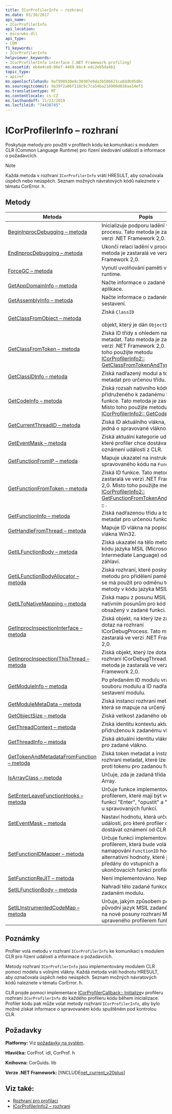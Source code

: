 ```yaml
---
title: ICorProfilerInfo – rozhraní
ms.date: 03/30/2017
api_name:
- ICorProfilerInfo
api_location:
- mscorwks.dll
api_type:
- COM
f1_keywords:
- ICorProfilerInfo
helpviewer_keywords:
- ICorProfilerInfo interface [.NET Framework profiling]
ms.assetid: eb4e4ce0-06e7-4469-bbc4-edc2eb5da4b1
topic_type:
- apiref
ms.openlocfilehash: 0af990930e8c30307e9da3b586621ca8ddb95d0c
ms.sourcegitcommit: 9a39f2a06f110c9c7ca54ba216900d038aa14ef3
ms.translationtype: MT
ms.contentlocale: cs-CZ
ms.lasthandoff: 11/23/2019
ms.locfileid: "74438745"
---
```

# <a name="icorprofilerinfo-interface"></a>ICorProfilerInfo – rozhraní
Poskytuje metody pro použití v profilech kódu ke komunikaci s modulem CLR (Common Language Runtime) pro řízení sledování událostí a informace o požadavcích.  
  
> [!NOTE]
> Každá metoda v rozhraní `ICorProfilerInfo` vrátí HRESULT, aby označovala úspěch nebo neúspěch. Seznam možných návratových kódů naleznete v tématu CorError. h.  
  
## <a name="methods"></a>Metody  
  
|Metoda|Popis|  
|------------|-----------------|  
|[BeginInprocDebugging – metoda](../../../../docs/framework/unmanaged-api/profiling/icorprofilerinfo-begininprocdebugging-method.md)|Inicializuje podporu ladění v procesu. Tato metoda je zastaralá ve verzi .NET Framework 2,0.|  
|[EndInprocDebugging – metoda](../../../../docs/framework/unmanaged-api/profiling/icorprofilerinfo-endinprocdebugging-method.md)|Ukončí relaci ladění v procesu. Tato metoda je zastaralá ve verzi .NET Framework 2,0.|  
|[ForceGC – metoda](../../../../docs/framework/unmanaged-api/profiling/icorprofilerinfo-forcegc-method.md)|Vynutí uvolňování paměti v modulu runtime.|  
|[GetAppDomainInfo – metoda](../../../../docs/framework/unmanaged-api/profiling/icorprofilerinfo-getappdomaininfo-method.md)|Načte informace o zadané doméně aplikace.|  
|[GetAssemblyInfo – metoda](../../../../docs/framework/unmanaged-api/profiling/icorprofilerinfo-getassemblyinfo-method.md)|Načte informace o zadaném sestavení.|  
|[GetClassFromObject – metoda](../../../../docs/framework/unmanaged-api/profiling/icorprofilerinfo-getclassfromobject-method.md)|Získá `ClassID`<br /><br /> objekt, který je dán `ObjectID`.|  
|[GetClassFromToken – metoda](../../../../docs/framework/unmanaged-api/profiling/icorprofilerinfo-getclassfromtoken-method.md)|Získá ID třídy s ohledem na token metadat. Tato metoda je zastaralá ve verzi .NET Framework 2,0. Místo toho použijte metodu [ICorProfilerInfo2:: GetClassFromTokenAndTypeArgs –](../../../../docs/framework/unmanaged-api/profiling/icorprofilerinfo2-getclassfromtokenandtypeargs-method.md) .|  
|[GetClassIDInfo – metoda](../../../../docs/framework/unmanaged-api/profiling/icorprofilerinfo-getclassidinfo-method.md)|Získá nadřazený modul a token metadat pro určenou třídu.|  
|[GetCodeInfo – metoda](../../../../docs/framework/unmanaged-api/profiling/icorprofilerinfo-getcodeinfo-method.md)|Získá rozsah nativního kódu přidruženého k zadanému ID funkce. Tato metoda je zastaralá. Místo toho použijte metodu [ICorProfilerInfo2:: GetCodeInfo2 –](../../../../docs/framework/unmanaged-api/profiling/icorprofilerinfo2-getcodeinfo2-method.md) .|  
|[GetCurrentThreadID – metoda](../../../../docs/framework/unmanaged-api/profiling/icorprofilerinfo-getcurrentthreadid-method.md)|Získá ID aktuálního vlákna, pokud se jedná o spravované vlákno.|  
|[GetEventMask – metoda](../../../../docs/framework/unmanaged-api/profiling/icorprofilerinfo-geteventmask-method.md)|Získá aktuální kategorie událostí, pro které profiler chce dostávat oznámení události z CLR.|  
|[GetFunctionFromIP – metoda](../../../../docs/framework/unmanaged-api/profiling/icorprofilerinfo-getfunctionfromip-method.md)|Mapuje ukazatel na instrukci spravovaného kódu na `FunctionID`.|  
|[GetFunctionFromToken – metoda](../../../../docs/framework/unmanaged-api/profiling/icorprofilerinfo-getfunctionfromtoken-method.md)|Získá ID funkce. Tato metoda je zastaralá ve verzi .NET Framework 2,0. Místo toho použijte metodu [ICorProfilerInfo2:: GetFunctionFromTokenAndTypeArgs –](../../../../docs/framework/unmanaged-api/profiling/icorprofilerinfo2-getfunctionfromtokenandtypeargs-method.md) .|  
|[GetFunctionInfo – metoda](../../../../docs/framework/unmanaged-api/profiling/icorprofilerinfo-getfunctioninfo-method.md)|Získá nadřazenou třídu a token metadat pro určenou funkci.|  
|[GetHandleFromThread – metoda](../../../../docs/framework/unmanaged-api/profiling/icorprofilerinfo-gethandlefromthread-method.md)|Mapuje ID vlákna na popisovač vlákna Win32.|  
|[GetILFunctionBody – metoda](../../../../docs/framework/unmanaged-api/profiling/icorprofilerinfo-getilfunctionbody-method.md)|Získá ukazatel na tělo metody v kódu jazyka MSIL (Microsoft Intermediate Language) od jejího záhlaví.|  
|[GetILFunctionBodyAllocator – metoda](../../../../docs/framework/unmanaged-api/profiling/icorprofilerinfo-getilfunctionbodyallocator-method.md)|Získá rozhraní, které poskytuje metodu pro přidělení paměti, která se má použít pro odměnu těla metody v kódu jazyka MSIL.|  
|[GetILToNativeMapping – metoda](../../../../docs/framework/unmanaged-api/profiling/icorprofilerinfo-getiltonativemapping-method.md)|Získá mapu z posunu MSIL k nativním posunům pro kód obsažený v zadané funkci.|  
|[GetInprocInspectionInterface – metoda](../../../../docs/framework/unmanaged-api/profiling/icorprofilerinfo-getinprocinspectioninterface-method.md)|Získá objekt, na který lze zadat dotaz na rozhraní ICorDebugProcess. Tato metoda je zastaralá ve verzi .NET Framework 2,0.|  
|[GetInprocInspectionIThisThread – metoda](../../../../docs/framework/unmanaged-api/profiling/icorprofilerinfo-getinprocinspectionithisthread-method.md)|Získá objekt, který lze dotazovat pro rozhraní ICorDebugThread. Tato metoda je zastaralá ve verzi .NET Framework 2,0.|  
|[GetModuleInfo – metoda](../../../../docs/framework/unmanaged-api/profiling/icorprofilerinfo-getmoduleinfo-method.md)|Po předaném ID modulu vrátí název souboru modulu a ID nadřazeného sestavení modulu.|  
|[GetModuleMetaData – metoda](../../../../docs/framework/unmanaged-api/profiling/icorprofilerinfo-getmodulemetadata-method.md)|Získá instanci rozhraní metadat, která se mapuje na určený modul.|  
|[GetObjectSize – metoda](../../../../docs/framework/unmanaged-api/profiling/icorprofilerinfo-getobjectsize-method.md)|Získá velikost zadaného objektu.|  
|[GetThreadContext – metoda](../../../../docs/framework/unmanaged-api/profiling/icorprofilerinfo-getthreadcontext-method.md)|Získá identitu kontextu aktuálně přidruženou k zadanému vláknu.|  
|[GetThreadInfo – metoda](../../../../docs/framework/unmanaged-api/profiling/icorprofilerinfo-getthreadinfo-method.md)|Získá aktuální identitu vlákna Win32 pro zadané vlákno.|  
|[GetTokenAndMetadataFromFunction – metoda](../../../../docs/framework/unmanaged-api/profiling/icorprofilerinfo-gettokenandmetadatafromfunction-method.md)|Získá token metadat a instanci rozhraní metadat, které lze použít proti tokenu pro zadanou funkci.|  
|[IsArrayClass – metoda](../../../../docs/framework/unmanaged-api/profiling/icorprofilerinfo-isarrayclass-method.md)|Určuje, zda je zadaná třída třídou Array.|  
|[SetEnterLeaveFunctionHooks – metoda](../../../../docs/framework/unmanaged-api/profiling/icorprofilerinfo-setenterleavefunctionhooks-method.md)|Určuje funkce implementované profilerem, které mají být volány u funkcí "Enter", "opustit" a "Tailcall" u spravovaných funkcí.|  
|[SetEventMask – metoda](../../../../docs/framework/unmanaged-api/profiling/icorprofilerinfo-seteventmask-method.md)|Nastaví hodnotu, která určuje typy událostí, pro které profiler chce dostávat oznámení od CLR.|  
|[SetFunctionIDMapper – metoda](../../../../docs/framework/unmanaged-api/profiling/icorprofilerinfo-setfunctionidmapper-method.md)|Určuje funkci implementovanou profilerem, která bude volána k namapování `FunctionID` hodnot na alternativní hodnoty, které jsou předány do vstupních a ukončovacích funkcí profileru.|  
|[SetFunctionReJIT – metoda](../../../../docs/framework/unmanaged-api/profiling/icorprofilerinfo-setfunctionrejit-method.md)|Není implementováno. Nepoužívejte.|  
|[SetILFunctionBody – metoda](../../../../docs/framework/unmanaged-api/profiling/icorprofilerinfo-setilfunctionbody-method.md)|Nahradí tělo zadané funkce v zadaném modulu.|  
|[SetILInstrumentedCodeMap – metoda](../../../../docs/framework/unmanaged-api/profiling/icorprofilerinfo-setilinstrumentedcodemap-method.md)|Určuje, jakým způsobem posune původní jazyk MSIL zadané funkce na nové posuny rozhraní MSIL upraveného profilerem funkce.|  
  
## <a name="remarks"></a>Poznámky  
 Profiler volá metodu v rozhraní `ICorProfilerInfo` ke komunikaci s modulem CLR pro řízení událostí a informace o požadavcích.  
  
 Metody rozhraní `ICorProfilerInfo` jsou implementovány modulem CLR pomocí modelu s volnými vlákny. Každá metoda vrátí hodnotu HRESULT, aby označovala úspěch nebo neúspěch. Seznam možných návratových kódů naleznete v tématu CorError. h.  
  
 CLR projde pomocí implementace [ICorProfilerCallback:: Initialize](../../../../docs/framework/unmanaged-api/profiling/icorprofilercallback-initialize-method.md)v profileru rozhraní `ICorProfilerInfo` do každého profileru kódu během inicializace. Profiler kódu pak může volat metody rozhraní `ICorProfilerInfo`, aby bylo možné získat informace o spravovaném kódu spuštěném pod kontrolou CLR.  
  
## <a name="requirements"></a>Požadavky  
 **Platformy:** Viz [požadavky na systém](../../../../docs/framework/get-started/system-requirements.md).  
  
 **Hlavička:** CorProf. idl, CorProf. h  
  
 **Knihovna:** CorGuids. lib  
  
 **Verze .NET Framework:** [!INCLUDE[net_current_v20plus](../../../../includes/net-current-v20plus-md.md)]  
  
## <a name="see-also"></a>Viz také:

- [Rozhraní pro profilaci](../../../../docs/framework/unmanaged-api/profiling/profiling-interfaces.md)
- [ICorProfilerInfo2 – rozhraní](../../../../docs/framework/unmanaged-api/profiling/icorprofilerinfo2-interface.md)

